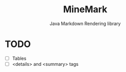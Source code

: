 <div align="center">

# MineMark
Java Markdown Rendering library
</div>

# TODO
- [ ] Tables
- [ ] \<details> and \<summary> tags